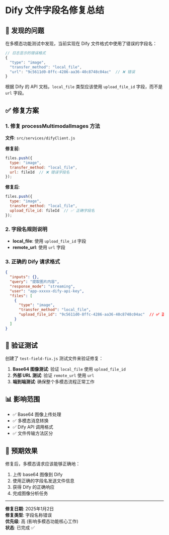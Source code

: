 # Dify 文件字段名修复总结

## 🐛 发现的问题

在多模态功能测试中发现，当前实现在 Dify 文件格式中使用了错误的字段名：

```javascript
// 日志显示的错误格式
{
  "type": "image",
  "transfer_method": "local_file",
  "url": "9c5611d0-8ffc-4286-aa36-40c8748c04ac"  // ❌ 错误
}
```

根据 Dify 的 API 文档，`local_file` 类型应该使用 `upload_file_id` 字段，而不是 `url` 字段。

## ✅ 修复方案

### 1. 修复 processMultimodalImages 方法

**文件**: `src/services/difyClient.js`

**修复前**:
```javascript
files.push({
  type: "image",
  transfer_method: "local_file",
  url: fileId  // ❌ 错误字段名
});
```

**修复后**:
```javascript
files.push({
  type: "image",
  transfer_method: "local_file", 
  upload_file_id: fileId  // ✅ 正确字段名
});
```

### 2. 字段名规则说明

- **local_file**: 使用 `upload_file_id` 字段
- **remote_url**: 使用 `url` 字段

### 3. 正确的 Dify 请求格式

```json
{
  "inputs": {},
  "query": "提取图片内容",
  "response_mode": "streaming",
  "user": "app-xxxxx-dify-api-key",
  "files": [
    {
      "type": "image",
      "transfer_method": "local_file",
      "upload_file_id": "9c5611d0-8ffc-4286-aa36-40c8748c04ac"  // ✅ 正确
    }
  ]
}
```

## 🧪 验证测试

创建了 `test-field-fix.js` 测试文件来验证修复：

1. **Base64 图像测试**: 验证 `local_file` 使用 `upload_file_id`
2. **外部 URL 测试**: 验证 `remote_url` 使用 `url`
3. **端到端测试**: 确保整个多模态流程正常工作

## 📊 影响范围

- ✅ Base64 图像上传处理
- ✅ 多模态消息转换
- ✅ Dify API 调用格式
- ✅ 文件传输方法区分

## 🎯 预期效果

修复后，多模态请求应该能够正确地：

1. 上传 base64 图像到 Dify
2. 使用正确的字段名发送文件信息
3. 获得 Dify 的正确响应
4. 完成图像分析任务

---

**修复日期**: 2025年1月2日  
**修复类型**: 字段名称错误  
**优先级**: 高 (影响多模态功能核心工作)  
**状态**: 已完成 ✅
